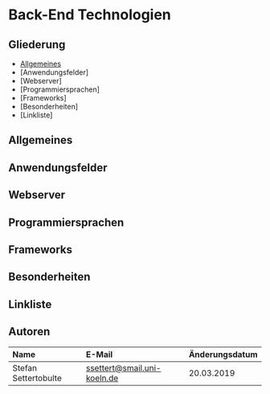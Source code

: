 # Back-End Technologien

## Gliederung
  - [Allgemeines](#allgemeines)
  - [Anwendungsfelder]
  - [Webserver]
  - [Programmiersprachen]
  - [Frameworks]
  - [Besonderheiten]
  - [Linkliste]

## Allgemeines

## Anwendungsfelder

## Webserver

## Programmiersprachen

## Frameworks

## Besonderheiten

## Linkliste

## Autoren

| Name | E-Mail | Änderungsdatum |
|:-----|:-------|:---------------|
|  Stefan Settertobulte    | ssettert@smail.uni-koeln.de        |     20.03.2019           |
